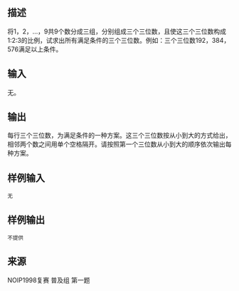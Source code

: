 ## 描述


将1，2，…，9共9个数分成三组，分别组成三个三位数，且使这三个三位数构成
   1:2:3的比例，试求出所有满足条件的三个三位数。例如：三个三位数192，384，576满足以上条件。


## 输入


无。

## 输出


每行三个三位数，为满足条件的一种方案。这三个三位数按从小到大的方式给出，相邻两个数之间用单个空格隔开。请按照第一个三位数从小到大的顺序依次输出每种方案。

## 样例输入


```
无
```


## 样例输出


```
不提供
```


## 来源


NOIP1998复赛 普及组 第一题

